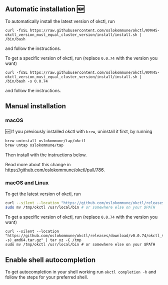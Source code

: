 ## Automatic installation 🆕

To automatically install the latest version of okctl, run

```shell
curl -fsSL https://raw.githubusercontent.com/oslokommune/okctl/KM445-okctl_version_must_equal_cluster_version/install/install.sh | /bin/bash
```

and follow the instructions.

To get a specific version of okctl, run (replace `0.0.74` with the version you want)

```shell
curl -fsSL https://raw.githubusercontent.com/oslokommune/okctl/KM445-okctl_version_must_equal_cluster_version/install/install.sh | /bin/bash -s 0.0.74
```

and follow the instructions.

## Manual installation

### macOS

🆕 If you previously installed okctl with `brew`, uninstall it first, by running

```bash
brew uninstall oslokommune/tap/okctl
brew untap oslokommune/tap
```

Then install with the instructions below.

Read more about this change in https://github.com/oslokommune/okctl/pull/786.

### macOS and Linux

To get the latest version of okctl, run

```bash
curl --silent --location "https://github.com/oslokommune/okctl/releases/latest/download/okctl_$(uname -s)_amd64.tar.gz" | tar xz -C /tmp
sudo mv /tmp/okctl /usr/local/bin # or somewhere else on your $PATH
```

To get a specific version of okctl, run (replace `0.0.74` with the version you want)

```shell
curl --silent --location "https://github.com/oslokommune/okctl/releases/download/v0.0.74/okctl_$(uname -s)_amd64.tar.gz" | tar xz -C /tmp
sudo mv /tmp/okctl /usr/local/bin # or somewhere else on your $PATH
```

## Enable shell autocompletion

To get autocompletion in your shell working run `okctl completion -h` and follow the steps for your preferred shell.

